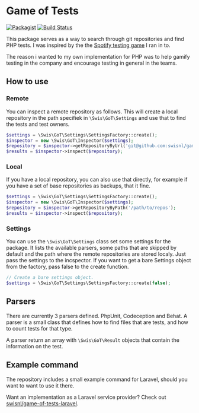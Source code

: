 # Game of Tests

[![Packagist](https://img.shields.io/packagist/v/swisnl/game-of-tests.svg?maxAge=2592000)](https://packagist.org/packages/swisnl/game-of-tests) [![Build Status](https://travis-ci.org/swisnl/game-of-tests.svg?branch=master)](https://travis-ci.org/swisnl/game-of-tests) 

This package serves as a way to search through git repositories and find PHP tests. I was inspired by the the [Spotify testing game](https://github.com/spotify/testing-game) I ran in to.

The reason i wanted to my own implementation for PHP was to help gamify testing in the company and encourage testing in general in the teams.

## How to use

### Remote

You can inspect a remote repository as follows. This will create a local repository in the path specifiek in ``\Swis\GoT\Settings`` and use that to find the tests and test owners.

```php
$settings = \Swis\GoT\Settings\SettingsFactory::create();
$inspector = new \Swis\GoT\Inspector($settings);
$repository = $inspector->getRepositoryByUrl('git@github.com:swisnl/game-of-tests.git');
$results = $inspector->inspect($repository);
```

### Local

If you have a local repository, you can also use that directly, for example if you have a set of base repositories as backups, that it fine.

```php
$settings = \Swis\GoT\Settings\SettingsFactory::create();
$inspector = new \Swis\GoT\Inspector($settings);
$repository = $inspector->getRepositoryByPath('/path/to/repos');
$results = $inspector->inspect($repository);
```

### Settings

You can use the ``\Swis\GoT\Settings`` class set some settings for the package. It lists the available parsers, some paths that are skipped by default and the path where the remote repositories are stored localy. Just pass the settings to the incspector. If you want to get a bare Settings object from the factory, pass false to the create function.

```php
// Create a bare settings object.
$settings = \Swis\GoT\Settings\SettingsFactory::create(false);
```

  
## Parsers
  
There are currently 3 parsers defined. PhpUnit, Codeception and Behat. A parser is a small class that defines how to find files that are tests, and how to count tests for that type.

A parser return an array with ``\Swis\GoT\Result`` objects that contain the information on the test.

## Example command

The repository includes a small example command for Laravel, should you want to want to use it there.

Want an implementation as a Laravel service provider? Check out [swisnl/game-of-tests-laravel](https://github.com/swisnl/game-of-tests-laravel).

